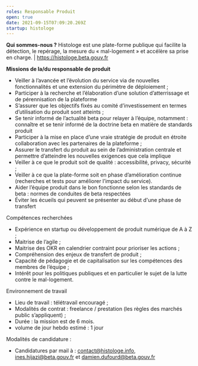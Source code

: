 ```yaml
---
roles: Responsable Produit
open: true
date: 2021-09-15T07:09:20.269Z
startup: histologe
---
```

**Qui sommes-nous ?**
Histologe est une plate-forme publique qui facilite la détection, le repérage, la mesure du « mal-logement » et accélère sa prise en charge.   | https://histologe.beta.gouv.fr 

**Missions de la/du responsable de produit** 

* Veiller à l’avancée et l’évolution du service via de nouvelles fonctionnalités et une extension du périmètre de déploiement ;
* Participer à la recherche et l’élaboration d’une solution d’atterrissage et de pérennisation de la plateforme 
* S’assurer que les objectifs fixés au comité d’investissement en termes d’utilisation du produit sont atteints ;
* Se tenir informé de l’actualité beta pour relayer à l’équipe, notamment : connaître et se tenir informé de la doctrine beta en matière de standards produit
* Participer à la mise en place d’une vraie stratégie de produit en étroite collaboration avec les partenaires de la plateforme ;
* Assurer le transfert du produit au sein de l’administration centrale et permettre d’atteindre les nouvelles exigences que cela implique
* Veiller à ce que le produit soit de qualité : accessibilité, privacy, sécurité ;
* Veiller à ce que la plate-forme soit en phase d’amélioration continue (recherches et tests pour améliorer l’impact du service).
* Aider l’équipe produit dans le bon fonctionne selon les standards de beta : normes de conduites de beta respectées
* Éviter les écueils qui peuvent se présenter au début d'une phase de transfert

Compétences recherchées

* Expérience en startup ou développement de produit numérique de A à Z ;
* Maitrise de l’agile ; 	
* Maitrise des OKR en calendrier contraint pour prioriser les actions ; 
* Compréhension des enjeux de transfert de produit ; 
* Capacité de pédagogie et de capitalisation sur les compétences des membres de l’équipe ; 
* Intérêt pour les politiques publiques et en particulier le sujet de la lutte contre le mal-logement.

Environnement de travail

* Lieu de travail : télétravail encouragé ; 	
* Modalités de contrat : freelance / prestation (les règles des marchés public s’appliquent) ; 	
* Durée : la mission est de 6 mois.
* volume de jour hebdo estimé : 1 jour 

Modalités de candidature :

* Candidatures par mail à : contact@histologe.info, ines.hijazi@beta.gouv.fr et damien.dufourd@beta.gouv.fr